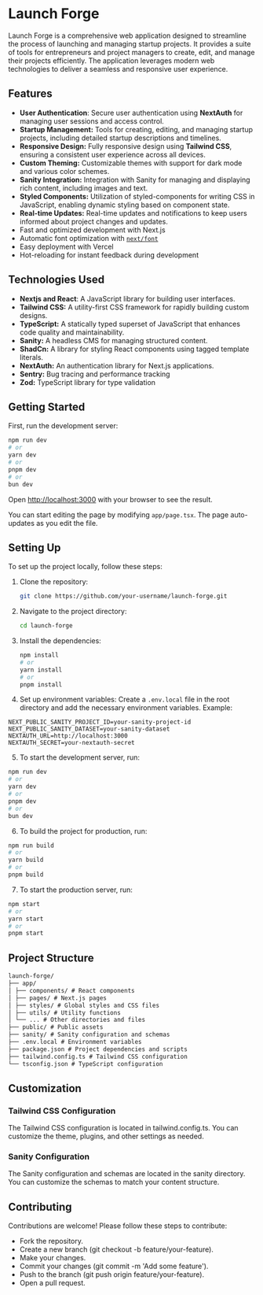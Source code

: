 # Launch Forge

Launch Forge is a comprehensive web application designed to streamline the process of launching and managing startup projects. It provides a suite of tools for entrepreneurs and project managers to create, edit, and manage their projects efficiently. The application leverages modern web technologies to deliver a seamless and responsive user experience.

## Features

- **User Authentication**: Secure user authentication using **NextAuth** for managing user sessions and access control.
- **Startup Management:** Tools for creating, editing, and managing startup projects, including detailed startup descriptions and timelines.
- **Responsive Design:** Fully responsive design using **Tailwind CSS**, ensuring a consistent user experience across all devices.
- **Custom Theming:** Customizable themes with support for dark mode and various color schemes.
- **Sanity Integration:** Integration with Sanity for managing and displaying rich content, including images and text.
- **Styled Components:** Utilization of styled-components for writing CSS in JavaScript, enabling dynamic styling based on component state.
- **Real-time Updates:** Real-time updates and notifications to keep users informed about project changes and updates.
- Fast and optimized development with Next.js
- Automatic font optimization with [`next/font`](https://nextjs.org/docs/app/building-your-application/optimizing/fonts)
- Easy deployment with Vercel
- Hot-reloading for instant feedback during development

## Technologies Used

- **Nextjs and React**: A JavaScript library for building user interfaces.
- **Tailwind CSS:** A utility-first CSS framework for rapidly building custom designs.
- **TypeScript:** A statically typed superset of JavaScript that enhances code quality and maintainability.
- **Sanity:** A headless CMS for managing structured content.
- **ShadCn:** A library for styling React components using tagged template literals.
- **NextAuth:** An authentication library for Next.js applications.
- **Sentry:** Bug tracing and performance tracking
- **Zod:** TypeScript library for type validation

## Getting Started

First, run the development server:

```bash
npm run dev
# or
yarn dev
# or
pnpm dev
# or
bun dev
```

Open [http://localhost:3000](http://localhost:3000) with your browser to see the result.

You can start editing the page by modifying `app/page.tsx`. The page auto-updates as you edit the file.

## Setting Up

To set up the project locally, follow these steps:

1. Clone the repository:
   ```bash
   git clone https://github.com/your-username/launch-forge.git
   ```
2. Navigate to the project directory:
   ```bash
   cd launch-forge
   ```
3. Install the dependencies:

   ```bash
   npm install
   # or
   yarn install
   # or
   pnpm install
   ```

4. Set up environment variables: Create a `.env.local` file in the root directory and add the necessary environment variables. Example:

```
NEXT_PUBLIC_SANITY_PROJECT_ID=your-sanity-project-id
NEXT_PUBLIC_SANITY_DATASET=your-sanity-dataset
NEXTAUTH_URL=http://localhost:3000
NEXTAUTH_SECRET=your-nextauth-secret
```

5. To start the development server, run:

```bash
npm run dev
# or
yarn dev
# or
pnpm dev
# or
bun dev
```

6. To build the project for production, run:

```bash
npm run build
# or
yarn build
# or
pnpm build
```

7. To start the production server, run:

```bash
npm start
# or
yarn start
# or
pnpm start
```

## Project Structure

```markdown
launch-forge/
├── app/
│ ├── components/ # React components
│ ├── pages/ # Next.js pages
│ ├── styles/ # Global styles and CSS files
│ ├── utils/ # Utility functions
│ └── ... # Other directories and files
├── public/ # Public assets
├── sanity/ # Sanity configuration and schemas
├── .env.local # Environment variables
├── package.json # Project dependencies and scripts
├── tailwind.config.ts # Tailwind CSS configuration
└── tsconfig.json # TypeScript configuration
```

## Customization

### Tailwind CSS Configuration

The Tailwind CSS configuration is located in tailwind.config.ts. You can customize the theme, plugins, and other settings as needed.

### Sanity Configuration

The Sanity configuration and schemas are located in the sanity directory. You can customize the schemas to match your content structure.

## Contributing

Contributions are welcome! Please follow these steps to contribute:

- Fork the repository.
- Create a new branch (git checkout -b feature/your-feature).
- Make your changes.
- Commit your changes (git commit -m 'Add some feature').
- Push to the branch (git push origin feature/your-feature).
- Open a pull request.
